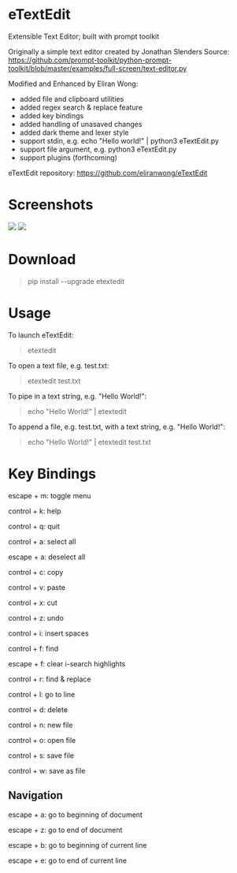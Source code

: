 # eTextEdit
Extensible Text Editor; built with prompt toolkit

Originally a simple text editor created by Jonathan Slenders
Source: https://github.com/prompt-toolkit/python-prompt-toolkit/blob/master/examples/full-screen/text-editor.py

Modified and Enhanced by Eliran Wong:
* added file and clipboard utilities
* added regex search & replace feature
* added key bindings
* added handling of unasaved changes
* added dark theme and lexer style
* support stdin, e.g. echo "Hello world!" | python3 eTextEdit.py
* support file argument, e.g. python3 eTextEdit.py <filename>
* support plugins (forthcoming)

eTextEdit repository:
https://github.com/eliranwong/eTextEdit

# Screenshots

<img src="github.com/eliranwong/eTextEdit/assets/25262722/c7a564ce-2e3c-4913-8210-52e259545044"/>

<img src="https://github.com/eliranwong/eTextEdit/assets/25262722/7703f138-e56e-4c6f-84fc-4abe768f161a"/>

# Download

> pip install --upgrade etextedit

# Usage

To launch eTextEdit:

> etextedit

To open a text file, e.g. test.txt:

> etextedit test.txt

To pipe in a text string, e.g. "Hello World!":

> echo "Hello World!" | etextedit

To append a file, e.g. test.txt, with a text string, e.g. "Hello World!":

> echo "Hello World!" | etextedit test.txt

# Key Bindings

escape + m: toggle menu

control + k: help

control + q: quit

control + a: select all

escape + a: deselect all

control + c: copy

control + v: paste

control + x: cut

control + z: undo

control + i: insert spaces

control + f: find

escape + f: clear i-search highlights

control + r: find & replace

control + l: go to line

control + d: delete

control + n: new file

control + o: open file

control + s: save file

control + w: save as file

## Navigation

escape + a: go to beginning of document

escape + z: go to end of document

escape + b: go to beginning of current line

escape + e: go to end of current line
